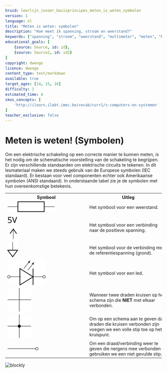 ```yaml
---
hruid: leerlijn_invoer_basisprincipes_meten_is_weten_symbolen
version: 1
language: nl
title: "Meten is weten: symbolen"
description: "Hoe meet ik spanning, stroom en weerstand?"
keywords: ["spanning", "stroom", "weerstand", "multimeter", "meten", "basisprincipes", "microcontroller", "µC", "arduino", "dwenguino", "symbolen"]
educational_goals: [
    {source: Source, id: id}, 
    {source: Source2, id: id2}
]
copyright: dwengo
licence: dwengo
content_type: text/markdown
available: true
target_ages: [14, 15, 16]
difficulty: 1
estimated_time: 4
skos_concepts: [
    'http://ilearn.ilabt.imec.be/vocab/curr1/s-computers-en-systemen'
]
teacher_exclusive: false
---
```


# Meten is weten! (Symbolen)

Om een elektrische schakeling op een correcte manier te kunnen meten, is het nodig om de schematische voorstelling van de schakeling te begrijpen. Er zijn verschillende standaarden om elektrische circuits te tekenen. In dit lesmateriaal maken we steeds gebruik van de Europese symbolen (IEC standaard). Er bestaan voor veel componenten echter ook Amerikaanse symbolen (ANSI standaard). In onderstaande tabel zie je de symbolen met hun overeenkomstige betekenis.

<div class="dwengo_content table_container">
    <table>
        <tr>
            <th>Symbool</th>
            <th>Uitleg</th>
        </tr>
        <tr>
            <td style="width:375px;min-width:250px"><img src="img/weerstand.svg" alt="Symbool weerstand" title="Symbool weerstand"></td>
            <td style="min-width:250px">Het symbool voor een weerstand.</td>
        </tr>
        <tr>
            <td style="width:375px;min-width:250px"><img src="img/positive_voltage.svg" alt="Symbool positieve spanning" title="Symbool positieve spanning"></td>
            <td style="min-width:250px">Het symbool voor een verbinding naar de positieve spanning.</td>
        </tr>
        <tr>
            <td style="width:375px;min-width:250px"><img src="img/signal_ground.svg" alt="Symbool referentiespanning (grond)" title="Symbool referentiespanning (grond)"></td>
            <td style="min-width:250px">Het symbool voor de verbinding met de referentiespanning (grond).</td>
        </tr>
        <tr>
            <td style="width:375px;min-width:250px"><img src="img/led.svg" alt="Symbool led" title="Symbool led"></td>
            <td style="min-width:250px">Het symbool voor een led.</td>
        </tr>
        <tr>
            <td style="width:375px;min-width:250px"><img src="img/unconnected_crossing.svg" alt="Symbool weerstand" title="Symbool weerstand"></td>
            <td style="min-width:250px">Wanneer twee draden kruisen op het schema zijn die <strong>NIET</strong> met elkaar verbonden.</td>
        </tr>
        <tr>
            <td style="width:375px;min-width:250px"><img src="img/connected_crossing.svg" alt="Symbool weerstand" title="Symbool weerstand"></td>
            <td style="min-width:250px">Om op een schema aan te geven dat draden die kruisen verbonden zijn voegen we een volle stip toe op het kruispunt.</td>
        </tr>
        <tr>
            <td style="width:375px;min-width:250px"><img src="img/open_connection.svg" alt="Symbool open connectie" title="Symbool open connectie"></td>
            <td style="min-width:250px">Om een draad/verbinding weer te geven die nergens mee verbonden is, gebruiken we een niet gevulde stip.</td>
        </tr>
    </table>
</div>

![blockly](@learning-object/pc_shared_breadboard/nl/1)